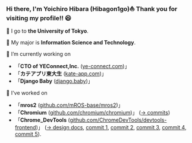 ### Hi there, I'm Yoichiro Hibara (Hibagon1go)⛵️ Thank you for visiting my profile!! 😆

🏫 I go to __the University of Tokyo__.

🌱 My major is __Information Science and Technology__. 

🔭 I’m currently working on
- 「__CTO of YEConnect,Inc.__ ([ye-connect.com](https://ye-connect.com))」 
- 「__カテアプリ東大生__ ([kate-app.com](https://kate-app.com))」  
- 「__Django Baby__ ([django.baby](https://django.baby))」

🍰 I've worked on  
- 「__mros2__ ([github.com/mROS-base/mros2](https://github.com/mROS-base/mros2))」 
- 「__Chromium__ ([github.com/chromium/chromium](https://github.com/chromium/chromium))」 ([→ commits](https://github.com/chromium/chromium/search?q=yoichiro&type=commits))
- 「__Chrome_DevTools__ ([github.com/ChromeDevTools/devtools-frontend](https://github.com/ChromeDevTools/devtools-frontend))」 ([→ design docs](https://docs.google.com/document/d/1SfMy7MMTbSn2C1RkPxnlnQdj9AnZ5-fQdEl0XO1s2ZQ/edit), [commit 1](https://chromium-review.googlesource.com/c/chromium/src/+/3897695), [commit 2](https://chromium-review.googlesource.com/c/chromium/src/+/3915050), [commit 3](https://chromium-review.googlesource.com/c/chromium/src/+/3928537), [commit 4](https://chromium-review.googlesource.com/c/chromium/src/+/3925352), [commit 5](https://chromium-review.googlesource.com/c/devtools/devtools-frontend/+/3924610)).
